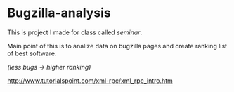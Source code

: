 # Bugzilla-analysis

This is project I made for class called *seminar*.

Main point of this is to analize data on bugzilla pages and create ranking
list of best software. 

*(less bugs -> higher ranking)* 


http://www.tutorialspoint.com/xml-rpc/xml_rpc_intro.htm


